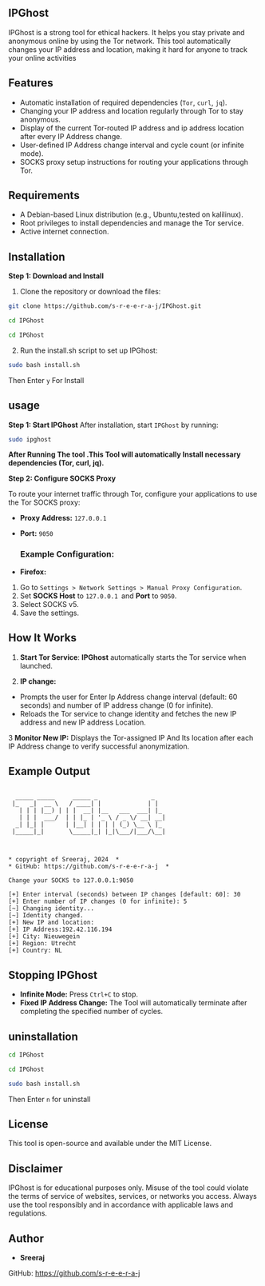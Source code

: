 
## IPGhost

IPGhost is a strong tool for ethical hackers. It helps you stay private and anonymous online by using the Tor network. This tool automatically changes your IP address and location, making it hard for anyone to track your online activities

## Features
- Automatic installation of required dependencies (`Tor`, `curl`, `jq`).
- Changing your IP address and location regularly through Tor to stay anonymous.
- Display of the current Tor-routed IP address and ip address location after every IP Address change.
- User-defined IP Address change interval and cycle count (or infinite mode).
- SOCKS proxy setup instructions for routing your applications through Tor.
## Requirements
- A Debian-based Linux distribution (e.g., Ubuntu,tested on kalilinux).
- Root privileges to install dependencies and manage the Tor service.
- Active internet connection.
## Installation
**Step 1: Download and Install**
1. Clone the repository or download the files:

```bash
git clone https://github.com/s-r-e-e-r-a-j/IPGhost.git
```
```bash
cd IPGhost
```
```bash
cd IPGhost
```
2. Run the install.sh script to set up IPGhost:

```bash
sudo bash install.sh
```
Then Enter `y` For Install

## usage
**Step 1: Start IPGhost**
After installation, start `IPGhost` by running:

```bash
sudo ipghost
```
**After Running The tool .This Tool will automatically Install necessary dependencies (Tor, curl, jq).**

**Step 2: Configure SOCKS Proxy**


To route your internet traffic through Tor, configure your applications to use the Tor SOCKS proxy:

- **Proxy Address:** `127.0.0.1`
- **Port:** `9050`

  
  ### Example Configuration:
- **Firefox:**

1. Go to `Settings > Network Settings > Manual Proxy Configuration`.
2. Set **SOCKS Host** to `127.0.0.1 `and **Port** to `9050`.
3. Select SOCKS v5.
4. Save the settings.

## How It Works
1. **Start Tor Service**: **IPGhost** automatically starts the Tor service when launched.

2. **IP change:**

- Prompts the user for Enter Ip Address change interval (default: 60 seconds) and number of IP address change (0 for infinite).
- Reloads the Tor service to change identity and fetches the new IP address and new IP address Location.

  
3 **Monitor New IP:** Displays the Tor-assigned IP And Its location after each IP Address change to verify successful anonymization.

## Example Output
```plaintext
     
  _____ _____     _____ _               _   
 |_   _|  __ \   / ____| |             | |  
   | | | |__) | | |  __| |__   ___  ___| |_ 
   | | |  ___/  | | |_ | '_ \ / _ \/ __| __|
  _| |_| |      | |__| | | | | (_) \__ \ |_ 
 |_____|_|       \_____|_| |_|\___/|___/\__|
                                            
                                            

* copyright of Sreeraj, 2024  *
* GitHub: https://github.com/s-r-e-e-r-a-j  *

Change your SOCKS to 127.0.0.1:9050

[+] Enter interval (seconds) between IP changes [default: 60]: 30
[+] Enter number of IP changes (0 for infinite): 5
[~] Changing identity...
[~] Identity changed.
[+] New IP and location:
[+] IP Address:192.42.116.194
[+] City: Nieuwegein
[+] Region: Utrecht
[+] Country: NL
```
## Stopping IPGhost
- **Infinite Mode:** Press `Ctrl+C` to stop.
- **Fixed IP Address Change:** The Tool will automatically terminate after completing the specified number of cycles.

## uninstallation
```bash
cd IPGhost
```
```bash
cd IPGhost
```
```bash
sudo bash install.sh
```
Then Enter `n` for uninstall
  
## License
This tool is open-source and available under the MIT License.


## Disclaimer
IPGhost is for educational purposes only. Misuse of the tool could violate the terms of service of websites, services, or networks you access. Always use the tool responsibly and in accordance with applicable laws and regulations.




## Author
- **Sreeraj**
  

GitHub: https://github.com/s-r-e-e-r-a-j
